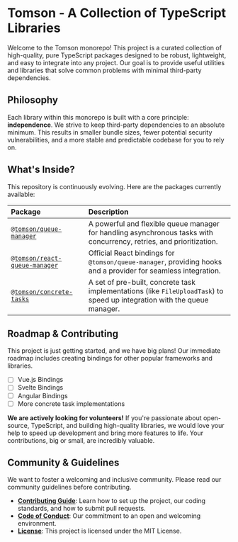 # Tomson - A Collection of TypeScript Libraries

Welcome to the Tomson monorepo! This project is a curated collection of high-quality, pure TypeScript packages designed to be robust, lightweight, and easy to integrate into any project. Our goal is to provide useful utilities and libraries that solve common problems with minimal third-party dependencies.

## Philosophy

Each library within this monorepo is built with a core principle: **independence**. We strive to keep third-party dependencies to an absolute minimum. This results in smaller bundle sizes, fewer potential security vulnerabilities, and a more stable and predictable codebase for you to rely on.

## What's Inside?

This repository is continuously evolving. Here are the packages currently available:

| Package                                                     | Description                                                                                                            |
| :---------------------------------------------------------- | :--------------------------------------------------------------------------------------------------------------------- |
| [`@tomson/queue-manager`](./packages/queue-manager)         | A powerful and flexible queue manager for handling asynchronous tasks with concurrency, retries, and prioritization.     |
| [`@tomson/react-queue-manager`](./packages/react/queue-manager) | Official React bindings for `@tomson/queue-manager`, providing hooks and a provider for seamless integration.        |
| [`@tomson/concrete-tasks`](./packages/concrete-tasks)       | A set of pre-built, concrete task implementations (like `FileUploadTask`) to speed up integration with the queue manager. |

## Roadmap & Contributing

This project is just getting started, and we have big plans! Our immediate roadmap includes creating bindings for other popular frameworks and libraries.

- [ ] Vue.js Bindings
- [ ] Svelte Bindings
- [ ] Angular Bindings
- [ ] More concrete task implementations

**We are actively looking for volunteers!** If you're passionate about open-source, TypeScript, and building high-quality libraries, we would love your help to speed up development and bring more features to life. Your contributions, big or small, are incredibly valuable.

## Community & Guidelines

We want to foster a welcoming and inclusive community. Please read our community guidelines before contributing.

- **[Contributing Guide](./CONTRIBUTING.md)**: Learn how to set up the project, our coding standards, and how to submit pull requests.
- **[Code of Conduct](./CODE_OF_CONDUCT.md)**: Our commitment to an open and welcoming environment.
- **[License](./LICENSE)**: This project is licensed under the MIT License.

